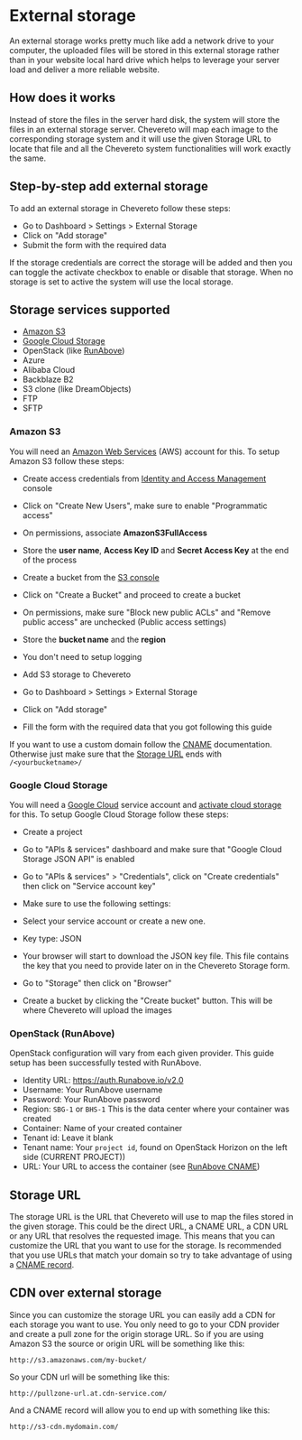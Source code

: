 External storage
================

An external storage works pretty much like add a network drive to your computer, the uploaded files will be stored in this external storage rather than in your website local hard drive which helps to leverage your server load and deliver a more reliable website.

How does it works
-----------------

Instead of store the files in the server hard disk, the system will store the files in an external storage server. Chevereto will map each image to the corresponding storage system and it will use the given Storage URL to locate that file and all the Chevereto system functionalities will work exactly the same.

Step-by-step add external storage
---------------------------------

To add an external storage in Chevereto follow these steps:

*   Go to Dashboard > Settings > External Storage
*   Click on "Add storage"
*   Submit the form with the required data

If the storage credentials are correct the storage will be added and then you can toggle the activate checkbox to enable or disable that storage. When no storage is set to active the system will use the local storage.

Storage services supported
--------------------------

*   [Amazon S3](#amazon-s3)
*   [Google Cloud Storage](#google-cloud-storage)
*   OpenStack (like [RunAbove](#runabove))
*   Azure
*   Alibaba Cloud
*   Backblaze B2
*   S3 clone (like DreamObjects)
*   FTP
*   SFTP

### Amazon S3

You will need an [Amazon Web Services](https://aws.amazon.com/) (AWS) account for this. To setup Amazon S3 follow these steps:

*   Create access credentials from [Identity and Access Management](https://console.aws.amazon.com/iam/home?#users) console

*   Click on "Create New Users", make sure to enable "Programmatic access"
*   On permissions, associate **AmazonS3FullAccess**
*   Store the **user name**, **Access Key ID** and **Secret Access Key** at the end of the process

*   Create a bucket from the [S3 console](https://console.aws.amazon.com/s3)

*   Click on "Create a Bucket" and proceed to create a bucket
*   On permissions, make sure "Block new public ACLs" and "Remove public access" are unchecked (Public access settings)
*   Store the **bucket name** and the **region**
*   You don't need to setup logging

*   Add S3 storage to Chevereto

*   Go to Dashboard > Settings > External Storage
*   Click on "Add storage"
*   Fill the form with the required data that you got following this guide

If you want to use a custom domain follow the [CNAME](https://docs.aws.amazon.com/AmazonS3/latest/dev/VirtualHosting.html#VirtualHostingCustomURLs) documentation. Otherwise just make sure that the [Storage URL](#storage-url) ends with `/<yourbucketname>/`

### Google Cloud Storage

You will need a [Google Cloud](https://cloud.google.com/) service account and [activate cloud storage](https://cloud.google.com/storage/docs/signup) for this. To setup Google Cloud Storage follow these steps:

*   Create a project
*   Go to "APIs & services" dashboard and make sure that "Google Cloud Storage JSON API" is enabled
*   Go to "APIs & services" > "Credentials", click on "Create credentials" then click on "Service account key"
*   Make sure to use the following settings:

*   Select your service account or create a new one.
*   Key type: JSON

*   Your browser will start to download the JSON key file. This file contains the key that you need to provide later on in the Chevereto Storage form.
*   Go to "Storage" then click on "Browser"
*   Create a bucket by clicking the "Create bucket" button. This will be where Chevereto will upload the images

### OpenStack (RunAbove)

OpenStack configuration will vary from each given provider. This guide setup has been successfully tested with RunAbove.

*   Identity URL: https://auth.Runabove.io/v2.0
*   Username: Your RunAbove username
*   Password: Your RunAbove password
*   Region: `SBG-1` or `BHS-1` This is the data center where your container was created
*   Container: Name of your created container
*   Tenant id: Leave it blank
*   Tenant name: Your `project id`, found on OpenStack Horizon on the left side (CURRENT PROJECT))
*   URL: Your URL to access the container (see [RunAbove CNAME](https://community.runabove.com/kb/en/object-storage/how-to-put-object-storage-behind-your-domain-name.html))

Storage URL
-----------

The storage URL is the URL that Chevereto will use to map the files stored in the given storage. This could be the direct URL, a CNAME URL, a CDN URL or any URL that resolves the requested image. This means that you can customize the URL that you want to use for the storage. Is recommended that you use URLs that match your domain so try to take advantage of using a [CNAME record](https://en.wikipedia.org/wiki/CNAME_record).

CDN over external storage
-------------------------

Since you can customize the storage URL you can easily add a CDN for each storage you want to use. You only need to go to your CDN provider and create a pull zone for the origin storage URL. So if you are using Amazon S3 the source or origin URL will be something like this:

```
http://s3.amazonaws.com/my-bucket/
```

So your CDN url will be something like this:

```
http://pullzone-url.at.cdn-service.com/
```

And a CNAME record will allow you to end up with something like this:

```
http://s3-cdn.mydomain.com/
```